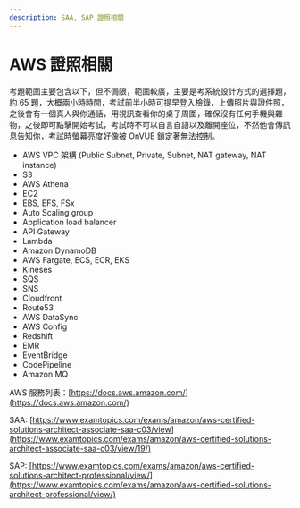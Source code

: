 ```yaml
---
description: SAA, SAP 證照相關
---
```


# AWS 證照相關

考題範圍主要包含以下，但不侷限，範圍較廣，主要是考系統設計方式的選擇題，約 65 題，大概兩小時時間，考試前半小時可提早登入檢錄，上傳照片與證件照，之後會有一個真人與你通話，用視訊查看你的桌子周圍，確保沒有任何手機與雜物，之後即可點擊開始考試，考試時不可以自言自語以及離開座位，不然他會傳訊息告知你，考試時螢幕亮度好像被 OnVUE 鎖定著無法控制。

* AWS VPC 架構 (Public Subnet, Private, Subnet, NAT gateway, NAT instance)
* S3&#x20;
* AWS Athena
* EC2&#x20;
* EBS, EFS, FSx
* Auto Scaling group
* Application load balancer
* API Gateway
* Lambda
* Amazon DynamoDB
* AWS Fargate, ECS, ECR, EKS
* Kineses
* SQS
* SNS
* Cloudfront
* Route53
* AWS DataSync
* AWS Config
* Redshift
* EMR
* EventBridge
* CodePipeline
* Amazon MQ

AWS 服務列表：[https://docs.aws.amazon.com/](https://docs.aws.amazon.com/)

SAA: [https://www.examtopics.com/exams/amazon/aws-certified-solutions-architect-associate-saa-c03/view](https://www.examtopics.com/exams/amazon/aws-certified-solutions-architect-associate-saa-c03/view/19/)

SAP: [https://www.examtopics.com/exams/amazon/aws-certified-solutions-architect-professional/view/](https://www.examtopics.com/exams/amazon/aws-certified-solutions-architect-professional/view/)
